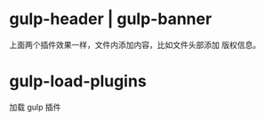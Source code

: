 




# gulp-header | gulp-banner

上面两个插件效果一样，文件内添加内容，比如文件头部添加 版权信息。



# gulp-load-plugins

加载 gulp 插件



